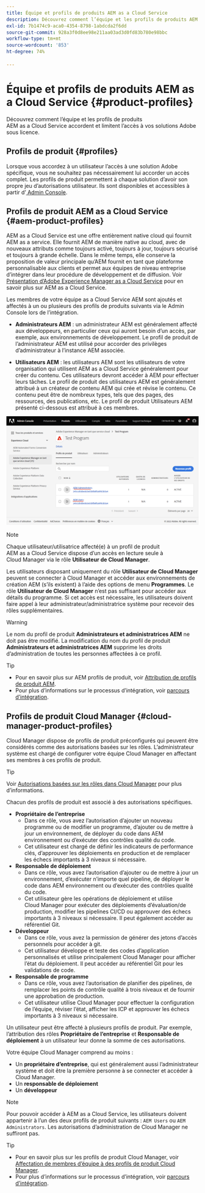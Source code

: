```yaml
---
title: Équipe et profils de produits AEM as a Cloud Service
description: Découvrez comment l’équipe et les profils de produits AEM as a Cloud Service accordent et limitent l’accès à vos solutions Adobe sous licence.
exl-id: 7b1474c9-aca0-4354-8798-1abdcda2f6dd
source-git-commit: 928a3f0d8ee98e211aa03ad3d0fd83b780e98bbc
workflow-type: tm+mt
source-wordcount: '853'
ht-degree: 74%

---
```



# Équipe et profils de produits AEM as a Cloud Service {#product-profiles}

Découvrez comment l’équipe et les profils de produits AEM as a Cloud Service accordent et limitent l’accès à vos solutions Adobe sous licence.

## Profils de produit {#profiles}

Lorsque vous accordez à un utilisateur l’accès à une solution Adobe spécifique, vous ne souhaitez pas nécessairement lui accorder un accès complet. Les profils de produit permettent à chaque solution d’avoir son propre jeu d’autorisations utilisateur. Ils sont disponibles et accessibles à partir d’[ Admin Console](/help/journey-onboarding/admin-console.md).

## Profils de produit AEM as a Cloud Service {#aem-product-profiles}

AEM as a Cloud Service est une offre entièrement native cloud qui fournit AEM as a service. Elle fournit AEM de manière native au cloud, avec de nouveaux attributs comme toujours activé, toujours à jour, toujours sécurisé et toujours à grande échelle. Dans le même temps, elle conserve la proposition de valeur principale qu’AEM fournit en tant que plateforme personnalisable aux clients et permet aux équipes de niveau entreprise d’intégrer dans leur procédure de développement et de diffusion. Voir [Présentation d’Adobe Experience Manager as a Cloud Service](/help/overview/introduction.md) pour en savoir plus sur AEM as a Cloud Service.

Les membres de votre équipe as a Cloud Service AEM sont ajoutés et affectés à un ou plusieurs des profils de produits suivants via le Admin Console lors de l’intégration.

* **Administrateurs AEM** : un administrateur AEM est généralement affecté aux développeurs, en particulier ceux qui auront besoin d’un accès, par exemple, aux environnements de développement. Le profil de produit de l’administrateur AEM est utilisé pour accorder des privilèges d’administrateur à l’instance AEM associée.

* **Utilisateurs AEM** : les utilisateurs AEM sont les utilisateurs de votre organisation qui utilisent AEM as a Cloud Service généralement pour créer du contenu. Ces utilisateurs devront accéder à AEM pour effectuer leurs tâches. Le profil de produit des utilisateurs AEM est généralement attribué à un créateur de contenu AEM qui crée et révise le contenu. Ce contenu peut être de nombreux types, tels que des pages, des ressources, des publications, etc. Le profil de produit Utilisateurs AEM présenté ci-dessous est attribué à ces membres.

![Profils de produits](/help/onboarding/assets/admin-console-profiles.png)

>[!NOTE]
>
>Chaque utilisateur/utilisatrice affecté(e) à un profil de produit AEM as a Cloud Service dispose d’un accès en lecture seule à Cloud Manager via le rôle **Utilisateur de Cloud Manager**.
>
>Les utilisateurs disposant uniquement du rôle **Utilisateur de Cloud Manager** peuvent se connecter à Cloud Manager et accéder aux environnements de création AEM (s’ils existent) à l’aide des options de menu **Programmes**. Le rôle **Utilisateur de Cloud Manager** n’est pas suffisant pour accéder aux détails du programme. Si cet accès est nécessaire, les utilisateurs doivent faire appel à leur administrateur/administratrice système pour recevoir des rôles supplémentaires.

>[!WARNING]
>
>Le nom du profil de produit **Administrateurs et administratrices AEM** ne doit pas être modifié. La modification du nom du profil de produit **Administrateurs et administratrices AEM** supprime les droits d’administration de toutes les personnes affectées à ce profil.

>[!TIP]
>
>* Pour en savoir plus sur AEM profils de produit, voir [Attribution de profils de produit AEM](/help/journey-onboarding/assign-profiles-aem.md).
>* Pour plus d’informations sur le processus d’intégration, voir [parcours d’intégration](/help/journey-onboarding/overview.md).

## Profils de produit Cloud Manager {#cloud-manager-product-profiles}

Cloud Manager dispose de profils de produit préconfigurés qui peuvent être considérés comme des autorisations basées sur les rôles. L’administrateur système est chargé de configurer votre équipe Cloud Manager en affectant ses membres à ces profils de produit.

>[!TIP]
>
>Voir [Autorisations basées sur les rôles dans Cloud Manager](/help/onboarding/cloud-manager-introduction.md#role-based-permissions) pour plus d’informations.

Chacun des profils de produit est associé à des autorisations spécifiques.

* **Propriétaire de l’entreprise**
   * Dans ce rôle, vous avez l’autorisation d’ajouter un nouveau programme ou de modifier un programme, d’ajouter ou de mettre à jour un environnement, de déployer du code dans AEM environnement ou d’exécuter des contrôles qualité du code.
   * Cet utilisateur est chargé de définir les indicateurs de performance clés, d’approuver les déploiements en production et de remplacer les échecs importants à 3 niveaux si nécessaire.
* **Responsable de déploiement**
   * Dans ce rôle, vous avez l’autorisation d’ajouter ou de mettre à jour un environnement, d’exécuter n’importe quel pipeline, de déployer le code dans AEM environnement ou d’exécuter des contrôles qualité du code.
   * Cet utilisateur gère les opérations de déploiement et utilise Cloud Manager pour exécuter des déploiements d’évaluation/de production, modifier les pipelines CI/CD ou approuver des échecs importants à 3 niveaux si nécessaire. Il peut également accéder au référentiel Git.
* **Développeur**
   * Dans ce rôle, vous avez la permission de générer des jetons d’accès personnels pour accéder à git.
   * Cet utilisateur développe et teste des codes d’application personnalisés et utilise principalement Cloud Manager pour afficher l’état du déploiement. Il peut accéder au référentiel Git pour les validations de code.
* **Responsable de programme**
   * Dans ce rôle, vous avez l’autorisation de planifier des pipelines, de remplacer les points de contrôle qualité à trois niveaux et de fournir une approbation de production.
   * Cet utilisateur utilise Cloud Manager pour effectuer la configuration de l’équipe, réviser l’état, afficher les ICP et approuver les échecs importants à 3 niveaux si nécessaire.

Un utilisateur peut être affecté à plusieurs profils de produit. Par exemple, l’attribution des rôles **Propriétaire de l’entreprise** et **Responsable de déploiement** à un utilisateur leur donne la somme de ces autorisations.

Votre équipe Cloud Manager comprend au moins :

* Un **propriétaire d’entreprise**, qui est généralement aussi l’administrateur système et doit être la première personne à se connecter et accéder à Cloud Manager.
* Un **responsable de déploiement**
* Un **développeur**

>[!NOTE]
>
>Pour pouvoir accéder à AEM as a Cloud Service, les utilisateurs doivent appartenir à l’un des deux profils de produit suivants : `AEM Users` ou `AEM Administrators`. Les autorisations d’administration de Cloud Manager ne suffiront pas.

>[!TIP]
>
>* Pour en savoir plus sur les profils de produit Cloud Manager, voir [Affectation de membres d’équipe à des profils de produit Cloud Manager](/help/journey-onboarding/assign-profiles-cloud-manager.md).
>* Pour plus d’informations sur le processus d’intégration, voir [parcours d’intégration](/help/journey-onboarding/overview.md).
